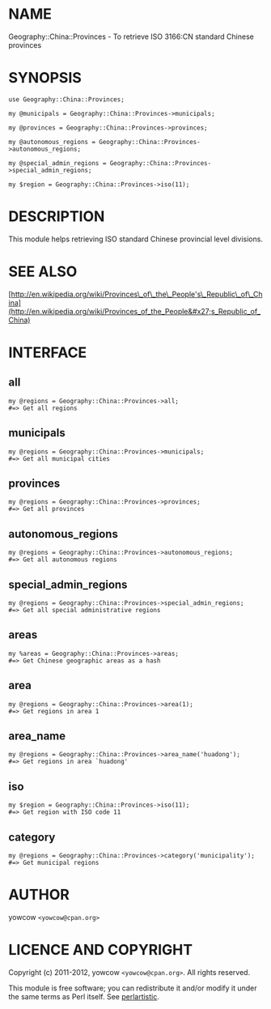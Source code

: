 # NAME

Geography::China::Provinces - To retrieve ISO 3166:CN standard Chinese provinces

# SYNOPSIS

    use Geography::China::Provinces;

    my @municipals = Geography::China::Provinces->municipals;

    my @provinces = Geography::China::Provinces->provinces;

    my @autonomous_regions = Geography::China::Provinces->autonomous_regions;

    my @special_admin_regions = Geography::China::Provinces->special_admin_regions;

    my $region = Geography::China::Provinces->iso(11);

# DESCRIPTION

This module helps retrieving ISO standard Chinese provincial level divisions.

# SEE ALSO

[http://en.wikipedia.org/wiki/Provinces\_of\_the\_People's\_Republic\_of\_China](http://en.wikipedia.org/wiki/Provinces_of_the_People&#x27;s_Republic_of_China)

# INTERFACE

## all

    my @regions = Geography::China::Provinces->all;
    #=> Get all regions

## municipals

    my @regions = Geography::China::Provinces->municipals;
    #=> Get all municipal cities

## provinces

    my @regions = Geography::China::Provinces->provinces;
    #=> Get all provinces

## autonomous\_regions

    my @regions = Geography::China::Provinces->autonomous_regions;
    #=> Get all autonomous regions

## special\_admin\_regions

    my @regions = Geography::China::Provinces->special_admin_regions;
    #=> Get all special administrative regions

## areas

    my %areas = Geography::China::Provinces->areas;
    #=> Get Chinese geographic areas as a hash

## area

    my @regions = Geography::China::Provinces->area(1);
    #=> Get regions in area 1

## area\_name

    my @regions = Geography::China::Provinces->area_name('huadong');
    #=> Get regions in area `huadong'

## iso

    my $region = Geography::China::Provinces->iso(11);
    #=> Get region with ISO code 11

## category

    my @regions = Geography::China::Provinces->category('municipality');
    #=> Get municipal regions

# AUTHOR

yowcow  `<yowcow@cpan.org>`

# LICENCE AND COPYRIGHT

Copyright (c) 2011-2012, yowcow `<yowcow@cpan.org>`. All rights reserved.

This module is free software; you can redistribute it and/or
modify it under the same terms as Perl itself. See [perlartistic](https://metacpan.org/pod/perlartistic).
